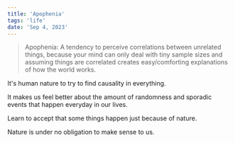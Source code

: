 ```yaml
---
title: 'Apophenia'
tags: 'life'
date: 'Sep 4, 2023'
---
```


> Apophenia: A tendency to perceive correlations between unrelated things, because your mind can only deal with tiny sample sizes and assuming things are correlated creates easy/comforting explanations of how the world works.

It's human nature to try to find causality in everything.

It makes us feel better about the amount of randomness and sporadic events that happen everyday in our lives.

Learn to accept that some things happen just because of nature.

Nature is under no obligation to make sense to us.
